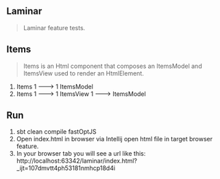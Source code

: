 Laminar
-------
>Laminar feature tests.

Items
-----
>Items is an Html component that composes an ItemsModel and ItemsView used to render an HtmlElement.

1. Items 1 ---> 1 ItemsModel
2. Items 1 ---> 1 ItemsView 1 ---> ItemsModel

Run
---
1. sbt clean compile fastOptJS
2. Open index.html in browser via Intellij open html file in target browser feature.
3. In your browser tab you will see a url like this: http://localhost:63342/laminar/index.html?_ijt=107dmvtt4ph53181nmhcp18d4i